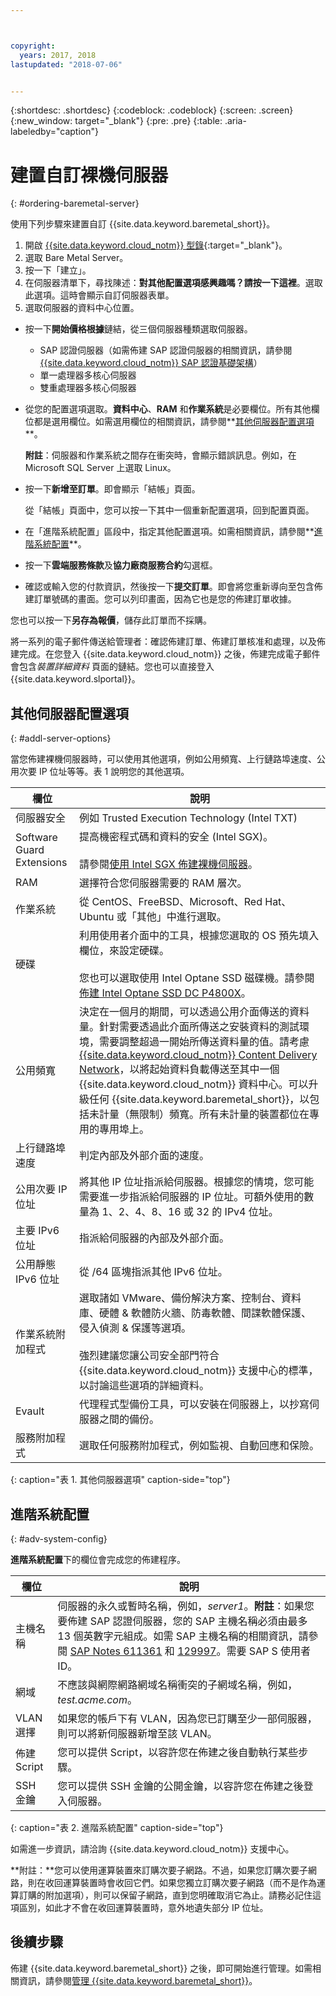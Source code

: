 ```yaml
---



copyright:
  years: 2017, 2018
lastupdated: "2018-07-06"


---
```


{:shortdesc: .shortdesc}
{:codeblock: .codeblock}
{:screen: .screen}
{:new_window: target="_blank"}
{:pre: .pre}
{:table: .aria-labeledby="caption"}


# 建置自訂裸機伺服器
{: #ordering-baremetal-server}

使用下列步驟來建置自訂 {{site.data.keyword.baremetal_short}}。

1. 開啟 [{{site.data.keyword.cloud_notm}} 型錄](https://console.bluemix.net/catalog/){:target="_blank"}。   
2. 選取 Bare Metal Server。
3. 按一下「建立」。
4. 在伺服器清單下，尋找陳述：**對其他配置選項感興趣嗎？請按一下這裡**。選取此選項。這時會顯示自訂伺服器表單。
1. 選取伺服器的資料中心位置。
* 按一下**開始價格根據**鏈結，從三個伺服器種類選取伺服器。
  * SAP 認證伺服器（如需佈建 SAP 認證伺服器的相關資訊，請參閱 [{{site.data.keyword.cloud_notm}} SAP 認證基礎架構](/docs/bare-metal/bare-metal-sap-applications.html)）
  * 單一處理器多核心伺服器
  * 雙重處理器多核心伺服器

* 從您的配置選項選取。**資料中心**、**RAM** 和**作業系統**是必要欄位。所有其他欄位都是選用欄位。如需選用欄位的相關資訊，請參閱**[其他伺服器配置選項](#addl-server-options)**。

    **附註**：伺服器和作業系統之間存在衝突時，會顯示錯誤訊息。例如，在 Microsoft SQL Server 上選取 Linux。
* 按一下**新增至訂單**。即會顯示「結帳」頁面。

  從「結帳」頁面中，您可以按一下其中一個重新配置選項，回到配置頁面。
* 在「進階系統配置」區段中，指定其他配置選項。如需相關資訊，請參閱**[進階系統配置](#adv-system-config)**。

*   按一下**雲端服務條款**及**協力廠商服務合約**勾選框。
*   確認或輸入您的付款資訊，然後按一下**提交訂單**。即會將您重新導向至包含佈建訂單號碼的畫面。您可以列印畫面，因為它也是您的佈建訂單收據。

  您也可以按一下**另存為報價**，儲存此訂單而不採購。

 將一系列的電子郵件傳送給管理者：確認佈建訂單、佈建訂單核准和處理，以及佈建完成。在您登入 {{site.data.keyword.cloud_notm}} 之後，佈建完成電子郵件會包含*裝置詳細資料* 頁面的鏈結。您也可以直接登入 {{site.data.keyword.slportal}}。

 ## 其他伺服器配置選項
 {: #addl-server-options}

 當您佈建裸機伺服器時，可以使用其他選項，例如公用頻寬、上行鏈路埠速度、公用次要 IP 位址等等。表 1 說明您的其他選項。


 |**欄位** |**說明** |
 |-------------------|---------------|
 |伺服器安全|例如 Trusted Execution Technology (Intel TXT)|
 |Software Guard Extensions|提高機密程式碼和資料的安全 (Intel SGX)。<br><br>請參閱[使用 Intel SGX 佈建裸機伺服器](../bare-metal/bare-metal-provision-SGX.html)。|
 |RAM|選擇符合您伺服器需要的 RAM 層次。|
 |作業系統 |從 CentOS、FreeBSD、Microsoft、Red Hat、Ubuntu 或「其他」中進行選取。|
 |硬碟 |利用使用者介面中的工具，根據您選取的 OS 預先填入欄位，來設定硬碟。<br><br> 您也可以選取使用 Intel Optane SSD 磁碟機。請參閱[佈建 Intel Optane SSD DC P4800X](../bare-metal/bm-provision_ssd.html)。
 |公用頻寬 |決定在一個月的期間，可以透過公用介面傳送的資料量。針對需要透過此介面所傳送之安裝資料的測試環境，需要調整超過一開始所傳送資料量的值。請考慮 [{{site.data.keyword.cloud_notm}} Content Delivery Network](https://www.ibm.com/cloud/cdn)，以將起始資料負載傳送至其中一個 {{site.data.keyword.cloud_notm}} 資料中心。可以升級任何 {{site.data.keyword.baremetal_short}}，以包括未計量（無限制）頻寬。所有未計量的裝置都位在專用的專用埠上。|
 |上行鏈路埠速度 |判定內部及外部介面的速度。|
 |公用次要 IP 位址 |將其他 IP 位址指派給伺服器。根據您的情境，您可能需要進一步指派給伺服器的 IP 位址。可額外使用的數量為 1、2、4、8、16 或 32 的 IPv4 位址。|
 |主要 IPv6 位址 |指派給伺服器的內部及外部介面。|
 |公用靜態 IPv6 位址 |從 /64 區塊指派其他 IPv6 位址。|
 |作業系統附加程式|選取諸如 VMware、備份解決方案、控制台、資料庫、硬體 & 軟體防火牆、防毒軟體、間諜軟體保護、侵入偵測 & 保護等選項。<br><br>強烈建議您讓公司安全部門符合 {{site.data.keyword.cloud_notm}} 支援中心的標準，以討論這些選項的詳細資料。
 |Evault |代理程式型備份工具，可以安裝在伺服器上，以抄寫伺服器之間的備份。|
 |服務附加程式|選取任何服務附加程式，例如監視、自動回應和保險。|
 {: caption="表 1. 其他伺服器選項" caption-side="top"}

## 進階系統配置
{: #adv-system-config}

**進階系統配置**下的欄位會完成您的佈建程序。

|**欄位** |**說明** |
|---|---|
|主機名稱 |伺服器的永久或暫時名稱，例如，_server1_。**附註**：如果您要佈建 SAP 認證伺服器，您的 SAP 主機名稱必須由最多 13 個英數字元組成。如需 SAP 主機名稱的相關資訊，請參閱 [SAP Notes 611361](https://launchpad.support.sap.com/#/notes/2611361) 和 [129997](https://launchpad.support.sap.com/#/notes/129997)。需要 SAP S 使用者 ID。|
|網域 |不應該與網際網路網域名稱衝突的子網域名稱，例如，_test.acme.com_。|
|VLAN 選擇 |如果您的帳戶下有 VLAN，因為您已訂購至少一部伺服器，則可以將新伺服器新增至該 VLAN。|
|佈建 Script |您可以提供 Script，以容許您在佈建之後自動執行某些步驟。|
|SSH 金鑰 |您可以提供 SSH 金鑰的公開金鑰，以容許您在佈建之後登入伺服器。|
{: caption="表 2. 進階系統配置" caption-side="top"}

 如需進一步資訊，請洽詢 {{site.data.keyword.cloud_notm}} 支援中心。

 **附註：**您可以使用運算裝置來訂購次要子網路。不過，如果您訂購次要子網路，則在收回運算裝置時會收回它們。如果您獨立訂購次要子網路（而不是作為運算訂購的附加選項），則可以保留子網路，直到您明確取消它為止。請務必記住這項區別，如此才不會在收回運算裝置時，意外地遺失部分 IP 位址。

## 後續步驟
佈建 {{site.data.keyword.baremetal_short}} 之後，即可開始進行管理。如需相關資訊，請參閱[管理 {{site.data.keyword.baremetal_short}}](../bare-metal/managing.html)。
